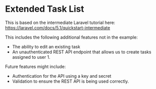 Extended Task List
==================

This is based on the intermediate Laravel tutorial here: https://laravel.com/docs/5.1/quickstart-intermediate

This includes the following additional features not in the example:
* The ability to edit an existing task
* An unauthenticated REST API endpoint that allows us to create tasks assigned to user 1.

Future features might include:
* Authentication for the API using a key and secret
* Validation to ensure the REST API is being used correctly.
